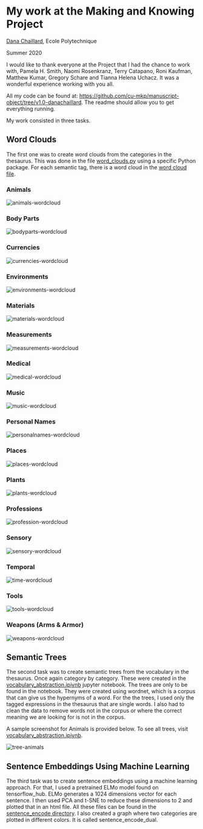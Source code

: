 # My work at the Making and Knowing Project

[Dana Chaillard](https://github.com/danachaillard), Ecole Polytechnique

Summer 2020

I would like to thank everyone at the Project that I had the chance to work with, Pamela H. Smith, Naomi Rosenkranz, Terry Catapano, Roni Kaufman, Matthew Kumar, Gregory Schare and Tianna Helena Uchacz. It was a wonderful experience working with you all.

All my code can be found at: <https://github.com/cu-mkp/manuscript-object/tree/v1.0-danachaillard>. The readme should allow you to get everything running.

My work consisted in three tasks. 

## Word Clouds

The first one was to create word clouds from the categories in the thesaurus. This was done in the file [word_clouds.py](https://github.com/cu-mkp/manuscript-object/blob/v1.0-danachaillard/word_clouds.py) using a specific Python package. For each semantic tag, there is a word cloud in the [word cloud file](https://github.com/cu-mkp/manuscript-object/tree/v1.0-danachaillard/word_clouds).

### Animals
![animals-wordcloud](https://github.com/cu-mkp/manuscript-object/blob/v1.0-danachaillard/word_clouds/animal.png?raw=true)

### Body Parts
![bodyparts-wordcloud](https://github.com/cu-mkp/manuscript-object/blob/v1.0-danachaillard/word_clouds/body_part.png?raw=true)

### Currencies
![currencies-wordcloud](https://github.com/cu-mkp/manuscript-object/blob/v1.0-danachaillard/word_clouds/currency.png?raw=true)

### Environments
![environments-wordcloud](https://github.com/cu-mkp/manuscript-object/blob/v1.0-danachaillard/word_clouds/environment.png?raw=true)

### Materials
![materials-wordcloud](https://github.com/cu-mkp/manuscript-object/blob/v1.0-danachaillard/word_clouds/material.png?raw=true)

### Measurements
![measurements-wordcloud](https://github.com/cu-mkp/manuscript-object/blob/v1.0-danachaillard/word_clouds/measurement.png?raw=true)

### Medical
![medical-wordcloud](https://github.com/cu-mkp/manuscript-object/blob/v1.0-danachaillard/word_clouds/medical.png?raw=true)

### Music
![music-wordcloud](https://github.com/cu-mkp/manuscript-object/blob/v1.0-danachaillard/word_clouds/music.png?raw=true)

### Personal Names
![personalnames-wordcloud](https://github.com/cu-mkp/manuscript-object/blob/v1.0-danachaillard/word_clouds/personal_name.png?raw=true)

### Places
![places-wordcloud](https://github.com/cu-mkp/manuscript-object/blob/v1.0-danachaillard/word_clouds/place.png?raw=true)

### Plants
![plants-wordcloud](https://github.com/cu-mkp/manuscript-object/blob/v1.0-danachaillard/word_clouds/plant.png?raw=true)

### Professions
![profession-wordcloud](https://github.com/cu-mkp/manuscript-object/blob/v1.0-danachaillard/word_clouds/profession.png?raw=true)

### Sensory
![sensory-wordcloud](https://github.com/cu-mkp/manuscript-object/blob/v1.0-danachaillard/word_clouds/sensory.png?raw=true)

### Temporal
![time-wordcloud](https://github.com/cu-mkp/manuscript-object/blob/v1.0-danachaillard/word_clouds/time.png?raw=true)

### Tools
![tools-wordcloud](https://github.com/cu-mkp/manuscript-object/blob/v1.0-danachaillard/word_clouds/tool.png?raw=true)

### Weapons (Arms & Armor)
![weapons-wordcloud](https://github.com/cu-mkp/manuscript-object/blob/v1.0-danachaillard/word_clouds/weapon.png?raw=true)


## Semantic Trees

The second task was to create semantic trees from the vocabulary in the thesaurus. Once again category by category. These were created in the [vocabulary_abstraction.ipiynb](https://github.com/cu-mkp/manuscript-object/blob/v1.0-danachaillard/vocabulary_abstraction.ipynb) jupyter notebook. The trees are only to be found in the notebook. They were created using wordnet, which is a corpus that can give us the hypernyms of a word. For the the trees, I used only the tagged expressions in the thesaurus that are single words. I also had to clean the data to remove words not in the corpus or where the correct meaning we are looking for is not in the corpus.

A sample screenshot for Animals is provided below. To see all trees, visit [vocabulary_abstraction.ipiynb](https://github.com/cu-mkp/manuscript-object/blob/v1.0-danachaillard/vocabulary_abstraction.ipynb).

![tree-animals](../images/tree-animals.PNG?raw=true)


## Sentence Embeddings Using Machine Learning

The third task was to create sentence embeddings using a machine learning approach. For that, I used a pretrained ELMo model found on tensorflow_hub. ELMo generates a 1024 dimensions vector for each sentence. I then used PCA and t-SNE to reduce these dimensions to 2 and plotted that in an html file. All these files can be found in the [sentence_encode directory](https://github.com/cu-mkp/manuscript-object/tree/v1.0-danachaillard/Sentence_encode). I also created a graph where two categories are plotted in different colors. It is called sentence_encode_dual.


